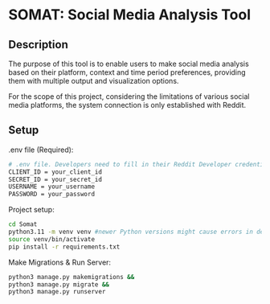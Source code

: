 # SOMAT: Social Media Analysis Tool

## Description
The purpose of this tool is to enable users to make social media analysis based on their platform, context and time period preferences, providing them with multiple output and visualization options.

For the scope of this project, considering the limitations of various social media platforms, the system connection is only established with Reddit. 

## Setup

.env file (Required):
```bash
# .env file. Developers need to fill in their Reddit Developer credentials for usage.
CLIENT_ID = your_client_id
SECRET_ID = your_secret_id
USERNAME = your_username
PASSWORD = your_password
```

Project setup:
```bash
cd Somat
python3.11 -m venv venv #newer Python versions might cause errors in dependecies
source venv/bin/activate
pip install -r requirements.txt
```

Make Migrations & Run Server:
```bash
python3 manage.py makemigrations &&
python3 manage.py migrate &&
python3 manage.py runserver
```
